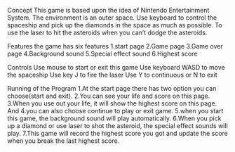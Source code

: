 Concept 
This game is based upon the idea of Nintendo Entertainment System. 
The environment is an outer space. Use keyboard to control the spaceship and pick up the diamonds in the space as much as possible. To use the laser to hit the asteroids when you can’t dodge the asteroids.

Features
the game has six features
1.start page
2.Game page
3.Game over page
4.Background sound
5.Special effect sound
6.Highest score

Controls
Use mouse to start or exit this game 
Use keyboard WASD to move the spaceship
Use key J to fire the laser 
Use Y to continuous or N to exit

Running of the Program
1.At the start page there has two option you can choose(start and exit).
2.You can see your life and score on this page.
3.When you use out your life, it will show the highest score on this page. And 4.you can also choose continue to play or exit game.
5.when you start this game, the background sound will play automatically.
6.When you pick up a diamond or use laser to shot the asteroid, the special effect sounds will play.
7.This game will record the highest score you got and update the score when you break the last highest score.


